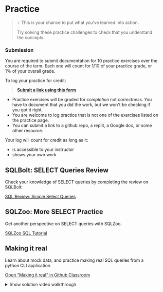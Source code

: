 # Practice

> 💡 This is your chance to put what you’ve learned into action.
>
> Try solving these practice challenges to check that you understand the concepts.

### Submission

You are required to submit documentation for 10 practice exercises over the
course of the term. Each one will count for 1/10 of your practice grade, or 1%
of your overall grade.

To log your practice for credit:

> **[Submit a link using this form](https://forms.gle/z8GVWpkbPAtsu4b98)**

* Practice exercises will be graded for _completion_ not _correctness_. You have
to document that you did the work, but we won't be checking if you got it right.
* You are welcome to log practice that is not one of the exercises listed on the 
practice page.
* You can submit a link to a github repo, a replit, a Google doc, or some other 
resource.

Your log will count for credit as long as it:
- is accessible to your instructor
- shows your own work

## SQLBolt: SELECT Queries Review

Check your knowledge of SELECT queries by completing the review on SQLBolt:

[SQL Review: Simple Select Queries](https://sqlbolt.com/lesson/select_queries_review)

## SQLZoo: More SELECT Practice

Get another perspective on SELECT queries with SQLZoo.

[SQLZoo SQL Tutorial](https://sqlzoo.net/wiki/SQL_Tutorial)

## Making it real

Learn about mock data, and practice making real SQL queries from a python CLI
application.

[Open "Making it real" in Github Classroom](https://classroom.github.com/a/SjD--V9Y)

<details><summary>Show solution video walkthrough</summary>

<div style="position: relative; padding-bottom: 62.5%; height: 0;"><iframe src="https://www.youtube.com/embed/pZS9h-E7iL8" frameborder="0" webkitallowfullscreen mozallowfullscreen allowfullscreen style="position: absolute; top: 0; left: 0; width: 100%; height: 100%;"></iframe></div>

</details>

<!--
## The Great Migration

- Migration to add a column for a feature

## Filter Pages

In this assignment, you'll update a web app so that it can filter a list of
pages based on a SQL query.

You'll connect what you know about routing and templating to what you've learned
about SQL databases.

-->
